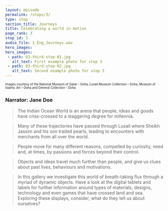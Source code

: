 ```yaml
---
layout: episode
permalink: /stops/3/
type: stop
section_title: Journeys
title: Celebrating a world in motion 
page_rank: 3
stop_id: 3
audio_file: 3_Eng_Journeys.wav
hero_images:
hero_images:
 - path: 03-third-stop-01.jpg
   alt_text: First example photo for stop 3
 - path: 03-third-stop-02.jpg
   alt_text: Second example photo for stop 3
---
```


<sup><sub>Images courtesy of the National Museum of Qatar - Doha, Lusail Museum Collection – Doha, Museum of Islamic Art – Doha and General Collection - Doha  </sub></sup>

### Narrator: Jane Doe

>The Indian Ocean World is an arena that people, ideas and goods have criss-crossed to a staggering degree for millennia. 

>Many of these trajectories have passed through Lusail where Sheikh Jassim and his son traded pearls, leading to encounters with merchants from all over the world.  

>People move for many different reasons, compelled by curiosity, need and, at times, by passions and forces beyond their control. 

>Objects and ideas travel much further than people, and give us clues about past lives, behaviours and motivations. 

>In this gallery we investigate this world of breath-taking flux through a myriad of dynamic objects. Have a look at the digital tablets and labels for further information around types of materials, designs, technology and even games that have crossed land and sea. Exploring these displays, consider, what do they tell us about ourselves?  

